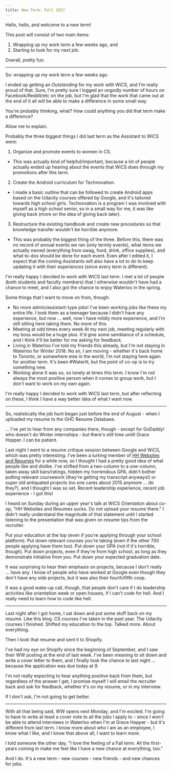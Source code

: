 ```yaml
---
title: New Term: Fall 2017
---
```


Hello, hello, and welcome to a new term!

This post will consist of two main items:
1. Wrapping up my work term a few weeks ago, and
2. Starting to look for my next job.

Overall, pretty fun.

---

So: wrapping up my work term a few weeks ago.

I ended up getting an *Outstanding* for my work with WiCS, and I'm really proud of that. Sure, I'm pretty sure I logged an ungodly number of hours on Facebook/Reddit/etc on the job, but I'm glad that the work that came out at the end of it all will be able to make a difference in some small way.

You're probably thinking, what? How could anything you did that term make a difference?

Allow me to explain.

Probably the three biggest things I did last term as the Assistant to WiCS were:
1. Organize and promote events to women in CS.
* This was actually kind of helpful/important, because a lot of people actually ended up hearing about the events that WiCS does through my promotions after this term.
2. Create the Android curriculum for Technovation.
* I made a basic outline that can be followed to create Android apps based on the Udacity courses offered by Google, and it's tailored towards high school girls. Technovation is a program I was involved with myself as a high school senior, so in a small way for me, it was like giving back (more on the idea of giving back later).
3. Restructure the existing handbook and create new procedures so that knowledge transfer wouldn't be horrible anymore.
* This was probably the biggest thing of the three. Before this, there was no record of annual events we ran (only termly events), what items we actually owned (everything from swag, food, drink, office supplies), and what to-dos should be done for each event. Even after I edited it, I expect that the coming Assistants will also have a lot to do to keep updating it with their experiences (since every term is different).

I'm really happy I decided to work with WiCS last term. I met a lot of people (both students and faculty members) that I otherwise wouldn't have had a chance to meet, and I also got the chance to enjoy Waterloo in the spring.

Some things that I want to move on from, though:
* No more admin/assistant-type jobs!
I've been working jobs like these my entire life. I took them as a teenager because I didn't have any experience, but now ... well, now I have mildly more experience, and I'm still sitting here taking them. No more of this.
* Meeting at odd times every week
At my next job, meeting regularly with my boss would be a huge plus. It'd give some semblance of a schedule, and I think it'll be better for me asking for feedback.
* Living in Waterloo
I've told my friends this already, but I'm not staying in Waterloo for Winter 2018. No sir, I am moving - whether it's back home to Toronto, or somewhere else in the world, I'm not staying here again for another term. It's been #Waterlit, but the point of co-op is to try something new.
* Working alone
It was so, so lonely at times this term. I know I'm not always the most positive person when it comes to group work, but I don't want to work on my own again.

I'm really happy I decided to work with WiCS last term, but after reflecting on these, I think I have a way better idea of what I want now.

---

So, realistically the job hunt began just before the end of August - when I uploaded my resume to the GHC Resume Database.

... I've yet to hear from any companies there, though - except for GoDaddy! who doesn't do Winter internships - but there's still time untill Grace Hopper. I can be patient.

Last night I went to a resume critique session between Google and WiCS, which was pretty interesting. I've been a lurking member of [HH Websites and Resumes](https://www.facebook.com/groups/1487708811477672/) for a while now, so I thought I had a pretty good idea of what people like and dislike. I've shifted from a two-column to a one-column, taken away skill bars/ratings, hidden my horrendous GPA, didn't bother putting relevant coursework (they're getting my transcript anyways!) or super old antiquated projects (no one cares about 2015 anymore ... do they?), and I thought I was so set. Recent leadership experience, recent job experience - I got this!

I heard on Sunday during an upper year's talk at WiCS Orientation about co-op, "HH Websites and Resumes sucks. Do not upload your resume there." I didn't really understand the magnitude of that statement until I started listening to the presentation that was given on resume tips from the recruiter.

Put your education at the top (even if you're applying through your school platform). Put down relevant courses you're taking (even if the other 700 people applying have them too). Put down your GPA (not if it's horrible, though). Put down projects, even if they're from high school, as long as they demonstrate initiative from *you*. Put down your expected graduation date. 

It was surprising to hear their emphasis on projects, because I don't really ... have any. I know of people who have worked at Google even though they don't have any side projects, but it was also their fourth/fifth coop. 

It was a good wake-up call, though, that people don't care if I do leadership activities like orientation week or open houses, if I can't code for hell. And I really need to learn how to code like hell.

---

Last night after I got home, I sat down and put some stuff back on my resume. Like this blog. CS courses I've taken in the past year. The Udacity courses I finished. Shifted my education to the top. Talked more. About everything.

Then I took that resume and sent it to Shopify.

I've had my eye on Shopify since the beginning of September, and I saw their WW posting at the end of last week. I've been meaning to sit down and write a cover letter to them, and I finally took the chance to last night ... because the application was due today at 9.

I'm not really expecting to hear anything positive back from them, but regardless of the answer I get, I promise myself I will email the recruiter back and ask for feedback, whether it's on my resume, or in my interview. 

If I don't ask, I'm not going to get better.

---

With all that being said, WW opens next Monday, and I'm excited. I'm going to have to write at least a cover note to all the jobs I apply to - since I won't be able to attend interviews in Waterloo when I'm at Grace Hopper - but it's different from last term. I know more about who I am as an employee, I know what I like, and I know that above all, I want to learn more.

I told someone the other day, "I love the feeling of a Fall term. All the first-years coming in make me feel like I have a new chance at everything, too."

And I do. It's a new term - new courses - new friends - and new chances for jobs.

